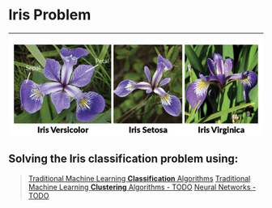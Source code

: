 # Iris Problem
___

![iris](rsz_iris-machinelearning.png)

## Solving the Iris classification problem using:

> [Traditional Machine Learning **Classification** Algorithms](classification.ipynb)
> [Traditional Machine Learning **Clustering** Algorithms - TODO]()
> [Neural Networks - TODO]()